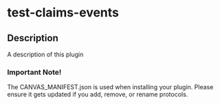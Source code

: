 test-claims-events
==================

## Description

A description of this plugin

### Important Note!

The CANVAS_MANIFEST.json is used when installing your plugin. Please ensure it
gets updated if you add, remove, or rename protocols.
